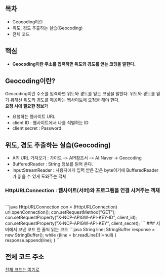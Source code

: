 ## 목차
- Geocoding이란
- 위도, 경도 추출하는 실습(Geocoding)
- 전체 코드
## 핵심
- **Geocoding이란 주소를 입력하면 위도와 경도를 얻는 코딩을 말한다.**

## Geocoding이란?
Geocoding이란 주소를 입력하면 위도와 경도를 얻는 코딩을 말한다. 위도와 경도를 얻기 위해선 위도와 경도를 제공하는 웹사이트에 요청을 해야 한다.<br>
**요청 시에 필요한 정보가**
- 요청하는 웹사이트 URL
- client ID : 웹사이트에서 나를 식별하는 ID
- client secret : Password

## 위도, 경도 추출하는 실습(Geocoding)
- API URL 가져오기 : 가이드 -> API참조서 -> AI.Naver -> Geocoding
- BufferedReader : String 정보를 읽어 온다.
- InputStreamReader : 사용자에게 입력 받은 값은 byte이기에 BufferedReader가 읽을 수 있게 도와주는 객체
### HttpURLConnection : 웹사이트(서버)와 프로그램을 연결 시켜주는 객체
<br>
```java
HttpURLConnection con = (HttpURLConnection) url.openConnection();
con.setRequestMethod("GET");
con.setRequestProperty("X-NCP-APIGW-API-KEY-ID", client_id);
con.setRequestProperty("X-NCP-APIGW-API-KEY", client_secret);
```
### 서버에서 보낸 코드 한 줄씩 읽는 코드
```java
String line;
StringBuffer response = new StringBuffer();
while ((line = br.readLine())!=null) {
    response.append(line);
}
```

## 전체 코드 주소
[전체 코드는 여기로](https://github.com/guswns1659/Writing/blob/master/TIL/TPC2/Project01_D.java)